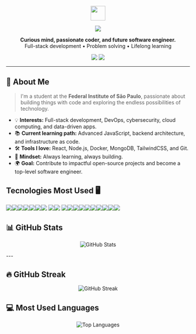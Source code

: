 
<p align="center">
  <img src="https://media.giphy.com/media/hvRJCLFzcasrR4ia7z/giphy.gif" width="40px" />
</p>



<p align="center">
  <img src="https://capsule-render.vercel.app/api?type=waving&color=4AE3D6&height=250&section=header&text=Hi%20there!%20I'm%20Cauã%20Almeida%20&fontSize=45&fontColor=ffffff" />
</p>

<p align="center">
  <b>Curious mind, passionate coder, and future software engineer.</b><br/>
  Full-stack development • Problem solving • Lifelong learning
</p>

<p align="center">
  <a href="mailto:cauaalmeidamoura@gmai
  l.com"><img src="https://img.shields.io/badge/Email-cauaalmeidamoura@gmail.com-D14836?style=flat-square&logo=gmail&logoColor=white" /></a>
  <a href="https://instagram.com/_caualmeida_"><img src="https://img.shields.io/badge/-@_caualmeida_-E4405F?style=flat-square&logo=instagram&logoColor=white" /></a>
</p>

---

## 🧭 About Me

> I'm a student at the **Federal Institute of São Paulo**, passionate about building things with code and exploring the endless possibilities of technology.

- 💡 **Interests:** Full-stack development, DevOps, cybersecurity, cloud computing, and data-driven apps.
- 📚 **Current learning path:** Advanced JavaScript, backend architecture, and infrastructure as code.
- 🛠️ **Tools I love:** React, Node.js, Docker, MongoDB, TailwindCSS, and Git.
- 🧠 **Mindset:** Always learning, always building.
- 🌍 **Goal:** Contribute to impactful open-source projects and become a top-level software engineer.

## Tecnologies Most Used 🖥️ 
  <img src="https://img.shields.io/badge/JavaScript-F7DF1E?style=flat&logo=javascript&logoColor=black" /><img src="https://img.shields.io/badge/TypeScript-3178C6?style=flat&logo=typescript&logoColor=white" /><img src="https://img.shields.io/badge/Python-3776AB?style=flat&logo=python&logoColor=white" /><img src="https://img.shields.io/badge/HTML5-E34F26?style=flat&logo=html5&logoColor=white" /><img src="https://img.shields.io/badge/CSS3-1572B6?style=flat&logo=css3&logoColor=white" /><img src="https://img.shields.io/badge/SQL-4479A1?style=flat&logo=mysql&logoColor=white" /><img src="https://img.shields.io/badge/React-20232A?style=flat&logo=react&logoColor=61DAFB" /> <img src="https://img.shields.io/badge/TailwindCSS-38B2AC?style=flat&logo=tailwind-css&logoColor=white" /><img src="https://img.shields.io/badge/Vite-646CFF?style=flat&logo=vite&logoColor=white" /> <img src="https://img.shields.io/badge/PWA-5A0FC8?style=flat&logo=pwa&logoColor=white" /><img src="https://img.shields.io/badge/Node.js-339933?style=flat&logo=node.js&logoColor=white" /><img src="https://img.shields.io/badge/Express.js-000000?style=flat&logo=express&logoColor=white" /><img src="https://img.shields.io/badge/Firebase-FFCA28?style=flat&logo=firebase&logoColor=black" /><img src="https://img.shields.io/badge/Git-F05032?style=flat&logo=git&logoColor=white" /><img src="https://img.shields.io/badge/GitHub-181717?style=flat&logo=github&logoColor=white" /><img src="https://img.shields.io/badge/Docker-2496ED?style=flat&logo=docker&logoColor=white" /><img src="https://img.shields.io/badge/Postman-FF6C37?style=flat&logo=postman&logoColor=white" /><img src="https://img.shields.io/badge/VSCode-007ACC?style=flat&logo=visual-studio-code&logoColor=white" /><img src="https://img.shields.io/badge/Vercel-000000?style=flat&logo=vercel&logoColor=white" />
</p>

## 📊 GitHub Stats

<p align="center"> <img src="https://github-readme-stats.vercel.app/api?username=CauaMouraDev&show_icons=true&theme=tokyonight&count_private=true" alt="GitHub Stats" /> </p>
---

## 🔥 GitHub Streak

<p align="center"> <img src="https://github-readme-streak-stats.herokuapp.com/?user=CauaMouraDev&theme=tokyonight" alt="GitHub Streak" /> </p>

## 💻 Most Used Languages

<p align="center"> <img src="https://github-readme-stats.vercel.app/api/top-langs/?username=CauaMouraDev&layout=compact&theme=tokyonight" alt="Top Languages" /> </p>
